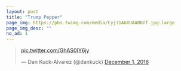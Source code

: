 ```yaml
---
layout: post
title: "Trump Pepper"
page_img: https://pbs.twimg.com/media/Cyj31A6XUAANBYf.jpg:large
page_img_desc: ""
no_ad: 1
---
```


<div style="clear:both"></div>

<blockquote class="twitter-tweet" data-lang="en"><p lang="und" dir="ltr"><a href="https://t.co/GhAS0IY6jy">pic.twitter.com/GhAS0IY6jy</a></p>&mdash; Dan Kuck-Alvarez (@dankuck) <a href="https://twitter.com/dankuck/status/804165070481715201">December 1, 2016</a></blockquote>
<script async src="//platform.twitter.com/widgets.js" charset="utf-8"></script>

